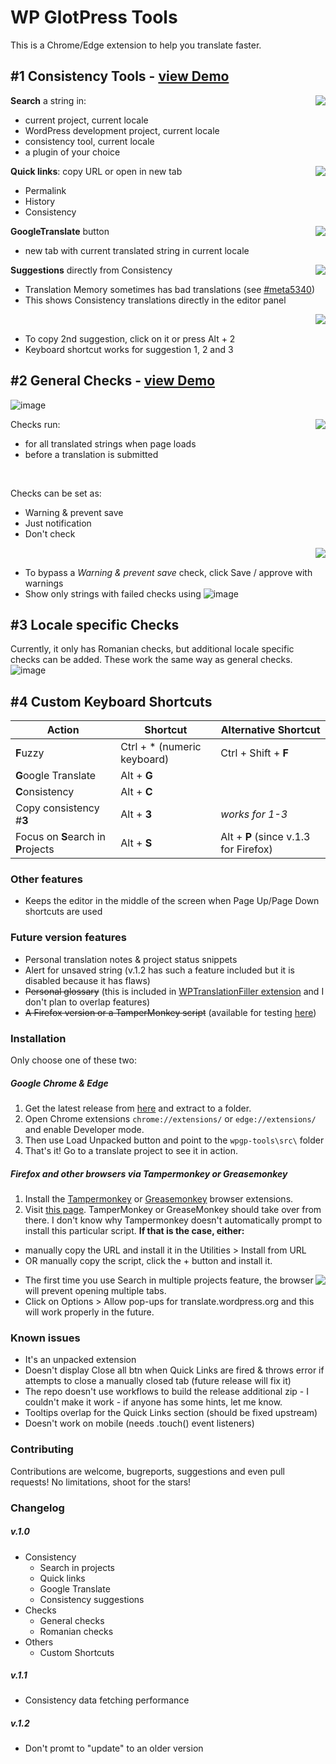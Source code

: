 # WP GlotPress Tools
This is a Chrome/Edge extension to help you translate faster. 

## #1 Consistency Tools - [view Demo](https://youtu.be/Ve9DSOfFBeA) 

<img align="right" src="https://user-images.githubusercontent.com/65488419/117619811-61cdc800-b178-11eb-8754-88d03ca00c09.png">

**Search** a string in:
- current project, current locale
- WordPress development project, current locale
- consistency tool, current locale
- a plugin of your choice

<img align="right" src="https://user-images.githubusercontent.com/65488419/117620318-11a33580-b179-11eb-9968-f1148d58686c.png" >

**Quick links**: copy URL or open in new tab
- Permalink
- History
- Consistency

<img align="right" src="https://user-images.githubusercontent.com/65488419/117621284-203e1c80-b17a-11eb-8a86-26c34f17f1b3.png" >

**GoogleTranslate** button 
- new tab with current translated string in current locale

<img align="right" src="https://user-images.githubusercontent.com/65488419/117621916-c1c56e00-b17a-11eb-9cab-a593532a8e05.png" >

**Suggestions** directly from Consistency
 - Translation Memory sometimes has bad translations (see [#meta5340](https://meta.trac.wordpress.org/ticket/5340))
 - This shows Consistency translations directly in the editor panel

<img align="right" src="https://user-images.githubusercontent.com/65488419/117623006-eec65080-b17b-11eb-94b9-18ec705ed359.png" >
<br>

- To copy 2nd suggestion, click on it or press Alt + 2
- Keyboard shortcut works for suggestion 1, 2 and 3

## #2 General Checks - [view Demo](https://youtu.be/pG92jygfWpY) 
![image](https://user-images.githubusercontent.com/65488419/117623706-c9861200-b17c-11eb-99d6-614d9ab41f91.png)

<img align="right" src="https://user-images.githubusercontent.com/65488419/117624878-14ecf000-b17e-11eb-8b34-c9410e226469.png" >

Checks run:
- for all translated strings when page loads
- before a translation is submitted

<br>

Checks can be set as:
- Warning & prevent save
- Just notification
- Don't check
<img align="right" src="https://user-images.githubusercontent.com/65488419/117626608-f4be3080-b17f-11eb-91a7-fefd621df320.png" >

<br>


- To bypass a *Warning & prevent save* check, click Save / approve with warnings
- Show only strings with failed checks using
  ![image](https://user-images.githubusercontent.com/65488419/117627508-e7ee0c80-b180-11eb-93e2-8c17c27f5bdf.png)

## #3 Locale specific Checks

Currently, it only has Romanian checks, but additional locale specific checks can be added. These work the same way as general checks.
![image](https://user-images.githubusercontent.com/65488419/117628526-f0931280-b181-11eb-942e-7a611bb70e39.png)

## #4 Custom Keyboard Shortcuts

| Action | Shortcut | Alternative Shortcut |
| --- | --- | ---|
| **F**uzzy | Ctrl + \* (numeric keyboard) | Ctrl + Shift + **F** | 
| **G**oogle Translate | Alt + **G** | 
| **C**onsistency | Alt + **C** | 
| Copy consistency #**3** | Alt + **3** | *works for 1-3* |
| Focus on **S**earch in **P**rojects | Alt + **S** | Alt + **P** (since v.1.3 for Firefox) |

### Other features
- Keeps the editor in the middle of the screen when Page Up/Page Down shortcuts are used

### Future version features

- Personal translation notes & project status snippets
- Alert for unsaved string (v.1.2 has such a feature included but it is disabled because it has flaws)
- ~~Personal glossary~~ (this is included in [WPTranslationFiller extension](https://github.com/vibgyj/WPTranslationFiller/) and I don't plan to overlap features)
- ~~A Firefox version or a TamperMonkey script~~ (available for testing [here](https://github.com/vlad-timotei/wpgp-tools/blob/main/userscript/wpgpt-userscript-main-latest.js))
 
### Installation
Only choose one of these two:

##### Google Chrome & Edge

1. Get the latest release from [here](https://github.com/vlad-timotei/wpgp-tools/releases/latest) and extract to a folder.
2. Open Chrome extensions `chrome://extensions/` or `edge://extensions/` and enable Developer mode.
3. Then use Load Unpacked button and point to the `wpgp-tools\src\` folder
4. That's it! Go to a translate project to see it in action.

##### Firefox and other browsers via Tampermonkey or Greasemonkey

1. Install the [Tampermonkey](http://tampermonkey.net/) or [Greasemonkey](http://www.greasespot.net/) browser extensions.
2. Visit [this page](https://raw.githubusercontent.com/vlad-timotei/wpgp-tools/main/userscript/wpgpt-userscript-main-latest.js). TamperMonkey or GreaseMonkey should take over from there. I don't know why Tampermonkey doesn't automatically prompt to install this particular script.
**If that is the case, either:**
* manually copy the URL and install it in the Utilities > Install from URL 
* OR manually copy the script, click the + button and install it.

<img align="right" src="https://user-images.githubusercontent.com/65488419/118153870-0a04ba80-b41f-11eb-9e96-bfb9dc405247.png">

- The first time you use Search in multiple projects feature, the browser will prevent opening multiple tabs. 
- Click on Options > Allow pop-ups for translate.wordpress.org and this will work properly in the future.


### Known issues
- It's an unpacked extension
- Doesn't display Close all btn when Quick Links are fired & throws error if attempts to close a manually closed tab (future release will fix it)
- The repo doesn't use workflows to build the release additional zip - I couldn't make it work - if anyone has some hints, let me know.
- Tooltips overlap for the Quick Links section (should be fixed upstream)
- Doesn't work on mobile (needs .touch() event listeners)

### Contributing
Contributions are welcome, bugreports, suggestions and even pull requests! No limitations, shoot for the stars!

### Changelog
##### v.1.0
- Consistency
  * Search in projects
  * Quick links
  * Google Translate
  * Consistency suggestions
- Checks
  * General checks
  * Romanian checks
- Others
  * Custom Shortcuts

##### v.1.1
- Consistency data fetching performance 

##### v.1.2
- Don't promt to "update" to an older version
